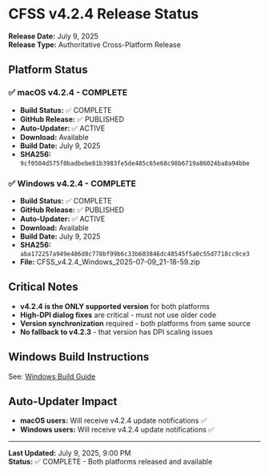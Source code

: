 # CFSS v4.2.4 Release Status

**Release Date:** July 9, 2025  
**Release Type:** Authoritative Cross-Platform Release

## Platform Status

### ✅ macOS v4.2.4 - COMPLETE
- **Build Status:** ✅ COMPLETE
- **GitHub Release:** ✅ PUBLISHED
- **Auto-Updater:** ✅ ACTIVE
- **Download:** Available
- **Build Date:** July 9, 2025
- **SHA256:** `9cf0504d575f0badbebe81b3983fe5de485c65e68c98b6719a86024ba8a94bbe`

### ✅ Windows v4.2.4 - COMPLETE
- **Build Status:** ✅ COMPLETE
- **GitHub Release:** ✅ PUBLISHED
- **Auto-Updater:** ✅ ACTIVE
- **Download:** Available
- **Build Date:** July 9, 2025
- **SHA256:** `aba172257a949e486d8c778bf99b6c33b603846dc48545f5a0c55d7718cc9ce3`
- **File:** CFSS_v4.2.4_Windows_2025-07-09_21-18-59.zip

## Critical Notes
- **v4.2.4 is the ONLY supported version** for both platforms
- **High-DPI dialog fixes** are critical - must not use older code
- **Version synchronization** required - both platforms from same source
- **No fallback to v4.2.3** - that version has DPI scaling issues

## Windows Build Instructions
See: [Windows Build Guide](releases/windows/v4.2.4/README_Windows_Build_Instructions.md)

## Auto-Updater Impact
- **macOS users:** Will receive v4.2.4 update notifications ✅
- **Windows users:** Will receive v4.2.4 update notifications ✅

---
**Last Updated:** July 9, 2025, 9:00 PM  
**Status:** ✅ COMPLETE - Both platforms released and available
